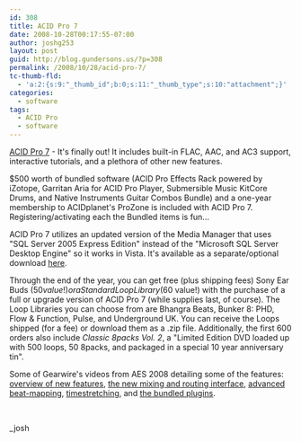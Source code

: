 ```yaml
---
id: 308
title: ACID Pro 7
date: 2008-10-28T00:17:55-07:00
author: joshg253
layout: post
guid: http://blog.gundersons.us/?p=308
permalink: /2008/10/28/acid-pro-7/
tc-thumb-fld:
  - 'a:2:{s:9:"_thumb_id";b:0;s:11:"_thumb_type";s:10:"attachment";}'
categories:
  - software
tags:
  - ACID Pro
  - software
---
```

<a href="https://www.sonycreativesoftware.com/acidpro">ACID Pro 7</a> - It's finally out! It includes built-in FLAC, AAC, and AC3 support, interactive tutorials, and a plethora of other new features.

$500 worth of bundled software (ACID Pro Effects Rack powered by iZotope, Garritan Aria for ACID Pro Player, Submersible Music KitCore Drums, and Native Instruments Guitar Combos Bundle) and a one-year membership to ACIDplanet's ProZone is included with ACID Pro 7. Registering/activating each the Bundled items is fun...

ACID Pro 7 utilizes an updated version of the Media Manager that uses "SQL Server 2005 Express Edition" instead of the "Microsoft SQL Server Desktop Engine" so it works in Vista. It's available as a separate/optional download <a href="https://www.sonycreativesoftware.com/download/updates/mediamanager">here</a>.

Through the end of the year, you can get free (plus shipping fees) Sony Ear Buds ($50 value!) or a Standard Loop Library ($60 value!) with the purchase of a full or upgrade version of ACID Pro 7 (while supplies last, of course). The Loop Libraries you can choose from are Bhangra Beats, Bunker 8: PHD, Flow &amp; Function, Pulse, and Underground UK. You can receive the Loops shipped (for a fee) or download them as a .zip file. Additionally, the first 600 orders also include <em>Classic 8packs Vol. 2</em>, a "Limited Edition DVD loaded up with 500 loops, 50 8packs, and packaged in a special 10 year anniversary tin".

Some of Gearwire's videos from AES 2008 detailing some of the features: <a href="https://www.gearwire.com/sony-acidpro7-125aes.html">overview of new features</a>, <a href="https://www.gearwire.com/sony-acidpro7-125aes02.html">the new mixing and routing interface</a>, <a href="https://www.gearwire.com/sony-acidpro7-125aes03.html">advanced beat-mapping</a>, <a href="https://www.gearwire.com/sony-acidpro7-125aes04.html">timestretching</a>, and <a href="https://www.gearwire.com/sony-acidpro7-125aes05.html">the bundled plugins</a>.

&nbsp;

_josh